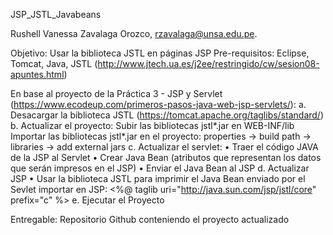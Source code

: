 JSP_JSTL_Javabeans

Rushell Vanessa Zavalaga Orozco, rzavalaga@unsa.edu.pe.

Objetivo: Usar la biblioteca JSTL en páginas JSP
Pre-requisitos: Eclipse, Tomcat, Java, 
JSTL (http://www.jtech.ua.es/j2ee/restringido/cw/sesion08-apuntes.html)

En base al proyecto de la Práctica 3 - JSP y Servlet (https://www.ecodeup.com/primeros-pasos-java-web-jsp-servlets/):
a. Desacargar la biblioteca JSTL (https://tomcat.apache.org/taglibs/standard/) 
b. Actualizar el proyecto:
    Subir las bibliotecas jstl*.jar en WEB-INF/lib
    Importar las bibliotecas jstl*.jar en el proyecto: properties -> build path -> libraries -> add external jars
c. Actualizar el servlet:
• Traer el código JAVA de la JSP al Servlet
• Crear Java Bean (atributos que representan los datos que serán impresos en el JSP)
• Enviar el Java Bean al JSP
d. Actualizar JSP
• Usar la biblioteca JSTL para imprimir el Java Bean enviado por el Sevlet
  importar en JSP: <%@ taglib uri="http://java.sun.com/jsp/jstl/core&quot; prefix="c" %>
e. Ejecutar el Proyecto

Entregable: Repositorio Github conteniendo el proyecto actualizado
